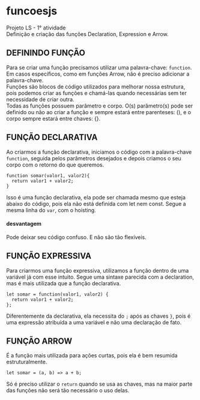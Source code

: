 # funcoesjs
Projeto LS - 1° atividade <br>
Definição e criação das funções Declaration, Expression e Arrow.
## DEFININDO FUNÇÃO
Para se criar uma função precisamos utilizar uma palavra-chave: ``function``.<br>
Em casos específicos, como em funções Arrow, não é preciso adicionar a palavra-chave.<br>
Funções são blocos de código utilizados para melhorar nossa estrutura, pois podemos criar as funções e chamá-las quando necessárias sem ter necessidade de criar outra.<br>
Todas as funções possuem parâmetro e corpo. O(s) parâmetro(s) pode ser definido ou não ao criar a função e sempre estará entre parenteses: (), e o corpo sempre estará entre chaves: {}.

## FUNÇÃO DECLARATIVA 
Ao criarmos a função declarativa, iniciamos o código com a palavra-chave ``function``, seguida pelos parâmetros desejados e depois criamos o seu corpo com o retorno do que queremos.
```
function somar(valor1, valor2){
  return valor1 + valor2;
}
```
Isso é uma função declarativa, ela pode ser chamada mesmo que esteja abaixo do código, pois ela não está definida com let nem const. Segue a mesma linha do `var`, com o hoisting.

#### desvantagem
Pode deixar seu código confuso. E não são tão flexíveis.

## FUNÇÃO EXPRESSIVA
Para criarmos uma função expressiva, utilizamos a função dentro de uma variável já com esse intuito. 
Segue uma sintaxe parecida com a declaration, mas é mais utilizada que a função declarativa.
```
let somar = function(valor1, valor2) {
  return valor1 + valor2;
};
```
Diferentemente da declarativa, ela necessita do `;` após as chaves `}`, pois é uma expressão atribuída a uma variável e não uma declaração de fato.

## FUNÇÃO ARROW
É a função mais utilizada para ações curtas, pois ela é bem resumida estruturalmente. 
```
let somar = (a, b) => a + b;
```
Só é preciso utilizar o `return` quando se usa as chaves, mas na maior parte das funções não será tão necessário o uso delas.


